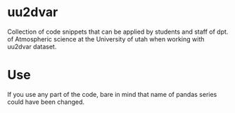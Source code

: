# uu2dvar
Collection of code snippets that can be applied by students and staff of dpt. of Atmospheric science at the University of utah when working with uu2dvar dataset.

# Use
If you use any part of the code, bare in mind that name of pandas series could have been changed.

